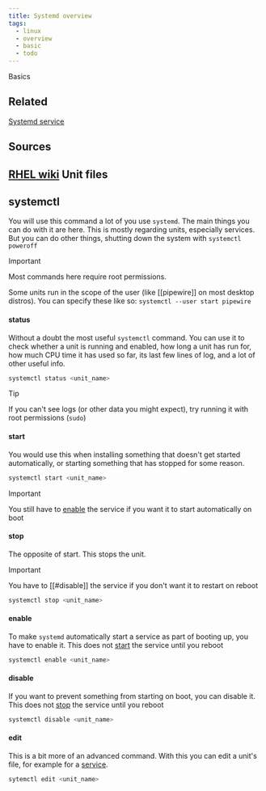 ```yaml
---
title: Systemd overview
tags:
  - linux
  - overview
  - basic
  - todo
---
```

Basics

Related
---
[Systemd service](Systemd%20service.md)

Sources
----
[RHEL wiki](https://docs.redhat.com/en/documentation/red_hat_enterprise_linux/9/html/using_systemd_unit_files_to_customize_and_optimize_your_system/assembly_working-with-systemd-unit-files_working-with-systemd#assembly_working-with-systemd-unit-files_working-with-systemd)
Unit files
---

systemctl
---
You will use this command a lot of you use `systemd`. The main things you can do with it are here. This is mostly regarding units, especially services. But you can do other things, shutting down the system with `systemctl poweroff`

> [!IMPORTANT]
> Most commands here require root permissions.
> 
> Some units run in the scope of the user (like [[pipewire]] on most desktop distros). You can specify these like so:  `systemctl --user start pipewire`

#### status

Without a doubt the most useful `systemctl` command. You can use it to check whether a unit is running and enabled, how long a unit has run for, how much CPU time it has used so far, its last few lines of log, and a lot of other useful info.

```bash
systemctl status <unit_name>
```

> [!TIP]
> If you can't see logs (or other data you might expect), try running it with root permissions (`sudo`)

#### start

 You would use this when installing something that doesn't get started automatically, or starting something that has stopped for some reason.

```bash
systemctl start <unit_name>
```

> [!IMPORTANT]  
> You still have to [enable](#enable) the service if you want it to start automatically on boot
#### stop

The opposite of start. This stops the unit.

> [!IMPORTANT]  
> You have to [[#disable]] the service if you don't want it to restart on reboot


```bash
systemctl stop <unit_name>
```

#### enable

To make `systemd` automatically start a service as part of booting up, you have to enable it. This does not [start](#start) the service until you reboot

```bash
systemctl enable <unit_name>
```

#### disable

If you want to prevent something from starting on boot, you can disable it. This does not [stop](#stop) the service until you reboot

```bash
systemctl disable <unit_name>
```

#### edit

This is a bit more of an advanced command. With this you can edit a unit's file, for example for a [service](Systemd%20service.md#Configuration).

```bash
sytemctl edit <unit_name>
```

